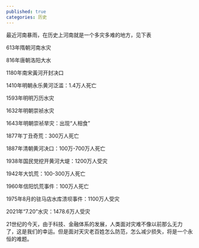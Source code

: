 ```yaml
---
published: true
categories: 历史
---
```

最近河南暴雨，在历史上河南就是一个多灾多难的地方，见下表

613年隋朝河南水灾

816年唐朝洛阳大水

1180年南宋黃河开封决口

1410年明朝永乐黄河泛滥：1.4万人死亡

1593年明明万历水灾

1632年明朝崇祯水灾

1643年明朝崇祯旱灾：出现“人相食”

1877年丁丑奇荒：300万人死亡

1887年清朝黄河决口：100万-700万人死亡

1938年国民党挖开黄河大堤：1200万人受灾

1942年大饥荒：100-300万人死亡

1960年信阳饥荒事件：100万人死亡

1975年8月的驻马店水库溃坝事件：1100万人受灾

2021年“7.20”水灾：1478.6万人受灾

21世纪的今天，由于科技、金融体系的发展，人类面对灾难不像以前那么无力了，这是我们的幸运。但是面对天灾老百姓怎么防范，怎么减少损失，将是一个永恒的难题。